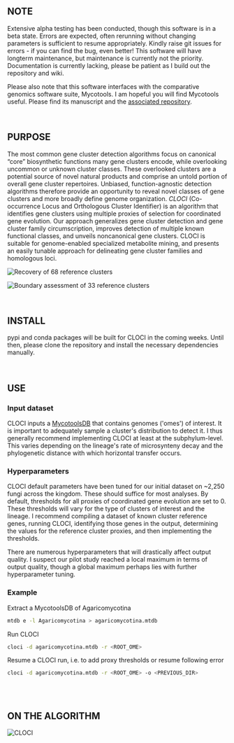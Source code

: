 ## NOTE
Extensive alpha testing has been conducted, though this software is in a beta state. Errors are expected, often rerunning without changing parameters is sufficient to resume appropriately. 
Kindly raise git issues for errors - if you can find the bug, even better! This software will have longterm maintenance, but maintenance is currently not the priority. Documentation is currently lacking, please be patient as I build out the repository and wiki.

Please also note that this software interfaces with the comparative genomics software suite, Mycotools. I am hopeful you will find Mycotools useful. Please find its manuscript and the [associated repository](https://gitlab.com/xonq/mycotools).

<br />

## PURPOSE
The most common gene cluster detection algorithms focus on canonical “core” biosynthetic functions many gene clusters encode, while overlooking uncommon or unknown cluster classes. These overlooked clusters are a potential source of novel natural products and comprise an untold portion of overall gene cluster repertoires. Unbiased, function-agnostic detection algorithms therefore provide an opportunity to reveal novel classes of gene clusters and more broadly define genome organization. *CLOCI* (Co-occurrence Locus and Orthologous Cluster Identifier) is an algorithm that identifies gene clusters using multiple proxies of selection for coordinated gene evolution. Our approach generalizes gene cluster detection and gene cluster family circumscription, improves detection of multiple known functional classes, and unveils noncanonical gene clusters. CLOCI is suitable for genome-enabled specialized metabolite mining, and presents an easily tunable approach for delineating gene cluster families and homologous loci.

![Recovery of 68 reference clusters](https://gitlab.com/xonq/cloci/-/raw/master/etc/recovery.png)

![Boundary assessment of 33 reference
clusters](https://gitlab.com/xonq/cloci/-/raw/master/etc/boundaries.png)


<br />

## INSTALL
pypi and conda packages will be built for CLOCI in the coming weeks. Until
then, please clone the repository and install the necessary dependencies
manually.

<br />

## USE

### Input dataset
CLOCI inputs a [MycotoolsDB](https://gitlab.com/xonq/mycotools)
that contains genomes ('omes') of interest. It is important
to adequately sample a cluster's distribution to detect it. I thus generally 
recommend implementing CLOCI at least at the subphylum-level. This varies
depending on the lineage's rate of microsynteny decay and the phylogenetic distance 
with which horizontal transfer occurs. 

### Hyperparameters
CLOCI default parameters have been tuned for our initial dataset on ~2,250
fungi across the kingdom. These should suffice for most analyses. By default,
thresholds for all proxies of coordinated gene evolution are set to 0. 
These thresholds will vary for the type of clusters of interest and the
lineage. I recommend compiling a dataset of known cluster reference genes,
running CLOCI, identifying those genes in the output, determining the
values for the reference cluster proxies, and then implementing the thresholds.

There are numerous hyperparameters that will drastically affect output quality. 
I suspect our pilot study reached a local maximum in terms of output quality, 
though a global maximum perhaps lies with further hyperparameter tuning. 

### Example
Extract a MycotoolsDB of Agaricomycotina
```bash
mtdb e -l Agaricomycotina > agaricomycotina.mtdb
```

Run CLOCI
```bash
cloci -d agaricomycotina.mtdb -r <ROOT_OME>
```

Resume a CLOCI run, i.e. to add proxy thresholds or resume following error
```bash
cloci -d agaricomycotina.mtdb -r <ROOT_OME> -o <PREVIOUS_DIR>
```

<br /><br />


## ON THE ALGORITHM

![CLOCI](https://gitlab.com/xonq/cloci/-/raw/master/etc/pipeline.png)


